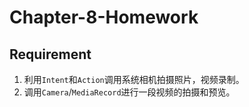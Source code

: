 # Chapter-8-Homework

## Requirement

1. 利用`Intent`和`Action`调用系统相机拍摄照片，视频录制。 
2. 调用`Camera`/`MediaRecord`进行一段视频的拍摄和预览。